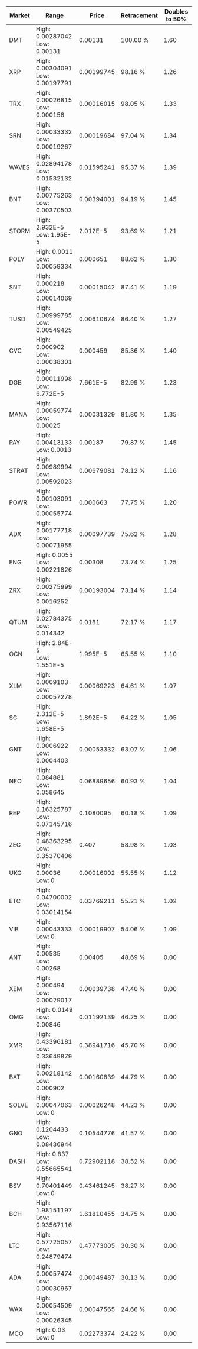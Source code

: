 | Market | Range | Price| Retracement | Doubles to 50% |
| --- | --- | --- | --- | --- |
| DMT | High: 0.00287042<br />Low: 0.00131 | 0.00131 | 100.00 % | 1.60 |
| XRP | High: 0.00304091<br />Low: 0.00197791 | 0.00199745 | 98.16 % | 1.26 |
| TRX | High: 0.00026815<br />Low: 0.000158 | 0.00016015 | 98.05 % | 1.33 |
| SRN | High: 0.00033332<br />Low: 0.00019267 | 0.00019684 | 97.04 % | 1.34 |
| WAVES | High: 0.02894178<br />Low: 0.01532132 | 0.01595241 | 95.37 % | 1.39 |
| BNT | High: 0.00775263<br />Low: 0.00370503 | 0.00394001 | 94.19 % | 1.45 |
| STORM | High: 2.932E-5<br />Low: 1.95E-5 | 2.012E-5 | 93.69 % | 1.21 |
| POLY | High: 0.0011<br />Low: 0.00059334 | 0.000651 | 88.62 % | 1.30 |
| SNT | High: 0.000218<br />Low: 0.00014069 | 0.00015042 | 87.41 % | 1.19 |
| TUSD | High: 0.00999785<br />Low: 0.00549425 | 0.00610674 | 86.40 % | 1.27 |
| CVC | High: 0.000902<br />Low: 0.00038301 | 0.000459 | 85.36 % | 1.40 |
| DGB | High: 0.00011998<br />Low: 6.772E-5 | 7.661E-5 | 82.99 % | 1.23 |
| MANA | High: 0.00059774<br />Low: 0.00025 | 0.00031329 | 81.80 % | 1.35 |
| PAY | High: 0.00413133<br />Low: 0.0013 | 0.00187 | 79.87 % | 1.45 |
| STRAT | High: 0.00989994<br />Low: 0.00592023 | 0.00679081 | 78.12 % | 1.16 |
| POWR | High: 0.00103091<br />Low: 0.00055774 | 0.000663 | 77.75 % | 1.20 |
| ADX | High: 0.00177718<br />Low: 0.00071955 | 0.00097739 | 75.62 % | 1.28 |
| ENG | High: 0.0055<br />Low: 0.00221826 | 0.00308 | 73.74 % | 1.25 |
| ZRX | High: 0.00275999<br />Low: 0.0016252 | 0.00193004 | 73.14 % | 1.14 |
| QTUM | High: 0.02784375<br />Low: 0.014342 | 0.0181 | 72.17 % | 1.17 |
| OCN | High: 2.84E-5<br />Low: 1.551E-5 | 1.995E-5 | 65.55 % | 1.10 |
| XLM | High: 0.0009103<br />Low: 0.00057278 | 0.00069223 | 64.61 % | 1.07 |
| SC | High: 2.312E-5<br />Low: 1.658E-5 | 1.892E-5 | 64.22 % | 1.05 |
| GNT | High: 0.0006922<br />Low: 0.0004403 | 0.00053332 | 63.07 % | 1.06 |
| NEO | High: 0.084881<br />Low: 0.058645 | 0.06889656 | 60.93 % | 1.04 |
| REP | High: 0.16325787<br />Low: 0.07145716 | 0.1080095 | 60.18 % | 1.09 |
| ZEC | High: 0.48363295<br />Low: 0.35370406 | 0.407 | 58.98 % | 1.03 |
| UKG | High: 0.00036<br />Low: 0 | 0.00016002 | 55.55 % | 1.12 |
| ETC | High: 0.04700002<br />Low: 0.03014154 | 0.03769211 | 55.21 % | 1.02 |
| VIB | High: 0.00043333<br />Low: 0 | 0.00019907 | 54.06 % | 1.09 |
| ANT | High: 0.00535<br />Low: 0.00268 | 0.00405 | 48.69 % | 0.00 |
| XEM | High: 0.000494<br />Low: 0.00029017 | 0.00039738 | 47.40 % | 0.00 |
| OMG | High: 0.0149<br />Low: 0.00846 | 0.01192139 | 46.25 % | 0.00 |
| XMR | High: 0.43396181<br />Low: 0.33649879 | 0.38941716 | 45.70 % | 0.00 |
| BAT | High: 0.00218142<br />Low: 0.000902 | 0.00160839 | 44.79 % | 0.00 |
| SOLVE | High: 0.00047063<br />Low: 0 | 0.00026248 | 44.23 % | 0.00 |
| GNO | High: 0.1204433<br />Low: 0.08436944 | 0.10544776 | 41.57 % | 0.00 |
| DASH | High: 0.837<br />Low: 0.55665541 | 0.72902118 | 38.52 % | 0.00 |
| BSV | High: 0.70401449<br />Low: 0 | 0.43461245 | 38.27 % | 0.00 |
| BCH | High: 1.98151197<br />Low: 0.93567116 | 1.61810455 | 34.75 % | 0.00 |
| LTC | High: 0.57725057<br />Low: 0.24879474 | 0.47773005 | 30.30 % | 0.00 |
| ADA | High: 0.00057474<br />Low: 0.00030967 | 0.00049487 | 30.13 % | 0.00 |
| WAX | High: 0.00054509<br />Low: 0.00026345 | 0.00047565 | 24.66 % | 0.00 |
| MCO | High: 0.03<br />Low: 0 | 0.02273374 | 24.22 % | 0.00 |
